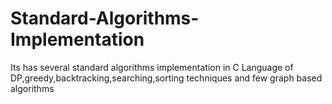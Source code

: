 # Standard-Algorithms-Implementation
Its has several standard algorithms implementation in C Language of DP,greedy,backtracking,searching,sorting techniques and few graph based algorithms
